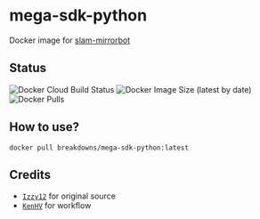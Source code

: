 # mega-sdk-python
Docker image for [slam-mirrorbot](https://github.com/SlamDevs/slam-mirrorbot)

## Status
![Docker Cloud Build Status](https://img.shields.io/docker/cloud/build/breakdowns/mega-sdk-python?style=for-the-badge&label=Docker%20Build&logo=docker)
![Docker Image Size (latest by date)](https://img.shields.io/docker/image-size/breakdowns/mega-sdk-python?style=for-the-badge&label=Docker%20Size&logo=docker)
![Docker Pulls](https://img.shields.io/docker/pulls/breakdowns/mega-sdk-python?style=for-the-badge&label=Docker%20Pull&logo=docker)

## How to use?
```
docker pull breakdowns/mega-sdk-python:latest
```

## Credits
- [`Izzy12`](https://github.com/lzzy12) for original source
- [`KenHV`](https://github.com/KenHV) for workflow

